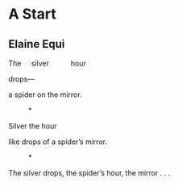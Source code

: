 # A Start
## Elaine Equi
The
    silver
          hour

drops—

a spider
on the mirror.

          *

Silver
the hour

like drops
of a spider’s
mirror.

          *

The silver drops,
the spider’s hour,
the mirror . . .